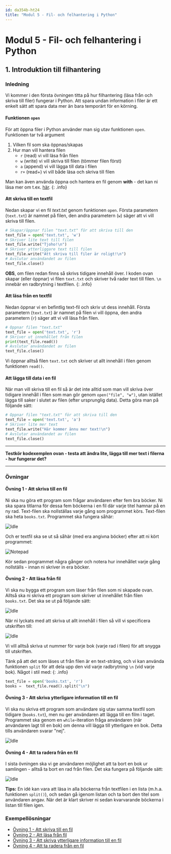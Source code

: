 ```yaml
---
id: da354b-ht24
title: "Modul 5 - Fil- och felhantering i Python"
---
```


# Modul 5 - Fil- och felhantering i Python

## 1. Introduktion till filhantering

### Inledning

Vi kommer i den första övningen titta på hur filhantering (läsa från och skriva till filer) fungerar i Python. Att spara undan information i filer är ett enkelt sätt att spara data mer än bara temporärt för en körning.

#### Funktionen `open`

För att öppna filer i Python använder man sig utav funktionen `open`. Funktionen tar två argument

1. Vilken fil som ska öppnas/skapas
2. Hur man vill hantera filen
	- `r` (read) vi vill läsa från filen
	- `w` (write) vi vill skriva till filen (tömmer filen först)
	- `a` (append) vi vill lägga till data i filen
	- `r+` (read+) vi vill både läsa och skriva till filen

Man kan även använda öppna och hantera en fil genom **with** - det kan ni läsa mer om t.ex. [här](https://stackoverflow.com/questions/1369526/what-is-the-python-keyword-with-used-for). 
{: .info}

#### Att skriva till en textfil

Nedan skapar vi en fil _text.txt_ genom funktionen `open`. Första parametern (`text.txt`) är namnet på filen, den andra parametern (`w`) säger att vi vill skriva till filen.

```python
# Skapar/öppnar filen "text.txt" för att skriva till den
text_file = open('text.txt', 'w')
# Skriver lite text till filen
text_file.write("Tjoho!\n")
# Skriver ytterliggare text till filen
text_file.write("Att skriva till filer är roligt!\n")
# Avslutar användandet av filen
text_file.close()
```

__OBS__, om filen redan finns så skrivs tidigare innehåll över. I koden ovan skapar (eller öppnar) vi filen `text.txt` och skriver två rader text till filen. `\n` innebär en radbrytning i textfilen.
{: .info}

#### Att läsa från en textfil

Nedan öppnar vi en befintlig text-fil och skriv ut dess innehåll. Första parametern (`text.txt`) är namnet på filen vi vill öppna, den andra parametern (`r`) säger att vi vill läsa från filen.

```python
# Öppnar filen "text.txt"
text_file = open('text.txt', 'r')
# Skriver ut innehållet från filen
print(text_file.read())
# Avslutar användandet av filen
text_file.close()
```

Vi öppnar alltså filen `text.txt` och skriver ut allt innehåll i filen genom funktionen `read()`.

#### Att lägga till data i en fil

När man vill skriva till en fil så är det inte alltid som man vill skriva över tidigare innehåll i filen som man gör genom `open("file", "w")`, utan istället lägga till saker i slutet av filen (efter ursprunglig data). Detta göra man på följande sätt:

```python
# Öppnar filen "text.txt" för att skriva till den
text_file = open('text.txt', 'a')
# Skriver lite mer text
text_file.write("Här kommer ännu mer text!\n")
# Avslutar användandet av filen
text_file.close()
```

---

**Testkör kodexemplen ovan - testa att ändra lite, lägga till mer text i filerna - hur fungerar det?**

---

### Övningar

#### Övning 1 - Att skriva till en fil

Ni ska nu göra ett program som frågar användaren efter fem bra böcker. Ni ska spara titlarna för dessa fem böckerna i en fil där varje titel hamnar på en ny rad. Text-filen ska nollställas varje gång som programmet körs. Text-filen ska heta `books.txt`. Programmet ska fungera såhär:

![Idle](../images/idle.png)

Och er textfil ska se ut så såhär (med era angivna böcker) efter att ni kört programmet:

![Notepad](../images/notepad.png)

Kör sedan programmet några gånger och notera hur innehållet varje gång nollställs - innan ni skriver in era böcker.

#### Övning 2 - Att läsa från fil

Vi ska nu bygga ett program som läser från filen som ni skapade ovan. Alltså ska ni skriva ett program som skriver ut innehållet från filen `books.txt`. Det ska se ut på följande sätt:

![Idle](../images/idle2.png)

När ni lyckats med att skriva ut allt innehåll i filen så vill vi specificera utskriften till:

![Idle](../images/idle3.png)

Vi vill alltså skriva ut nummer för varje bok (varje rad i filen) för att snygga till utskriften.

Tänk på att det som läses ut från filen är en text-sträng, och vi kan använda funktionen `split` för att dela upp den vid varje radbrytning `\n` (vid varje bok). Något i stil med:
{: .info}

```python
text_file = open('books.txt', 'r')
books =  text_file.read().split("\n")
```

#### Övning 3 - Att skriva ytterligare information till en fil

Vi ska nu skriva ett program som användare sig utav samma textfil som tidigare (`books.txt`), men nu ger användaren att lägga till en film i taget. Programmet ska genom en `while`-iteration fråga användaren (när användaren lagt till en bok) om denna vill lägga till ytterligare en bok. Detta tills användaren svarar "nej".

![Idle](../images/idle4.png)

#### Övning 4 - Att ta radera från en fil

I sista övningen ska vi ge användaren möjlighet att ta bort en bok ur samlingen - alltså ta bort en rad från filen. Det ska fungera på följande sätt:

![Idle](../images/idle5.png)

__Tips:__ En idé kan vara att läsa in alla böckerna från textfilen i en lista (m.h.a. funktionen `split()`), och sedan gå igenom listan och ta bort den titel som användaren angav. När det är klart skriver ni sedan kvarvarande böckerna i listan till filen igen.

### Exempellösningar

- [Övning 1 - Att skriva till en fil](../ex-solutions/Ö1.1.py)
- [Övning 2 - Att läsa från fil](../ex-solutions/Ö1.2.py)
- [Övning 3 - Att skriva ytterligare information till en fil](../ex-solutions/Ö1.3.py)
- [Övning 4 - Att ta radera från en fil](../ex-solutions/Ö1.4.py)